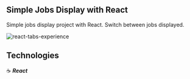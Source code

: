 ## Simple Jobs Display with React

Simple jobs display project with React. Switch between jobs displayed.

![react-tabs-experience](https://user-images.githubusercontent.com/43181662/158233140-5f91d70f-33be-4679-93f9-c48c777ba3d8.png)

## Technologies

:coffee: **_React_**
